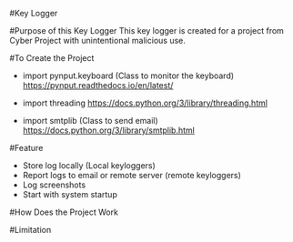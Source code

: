 #Key Logger

#Purpose of this Key Logger
This key logger is created for a project from Cyber Project with unintentional malicious use.

#To Create the Project

- import pynput.keyboard (Class to monitor the keyboard)
https://pynput.readthedocs.io/en/latest/

- import threading 
https://docs.python.org/3/library/threading.html

- import smtplib (Class to send email)
https://docs.python.org/3/library/smtplib.html

#Feature
- Store log locally (Local keyloggers)
- Report logs to email or remote server (remote keyloggers)
- Log screenshots
- Start with system startup

#How Does the Project Work

#Limitation
